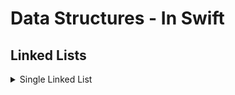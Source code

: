 # Data Structures - In Swift

## Linked Lists

<details><summary>Single Linked List</summary>
<p>

#### The linked list is a linear data structure that contains a sequence of elements such that each element links to its next element in the sequence. Each element in a linked list is called "Node".

| Operation | Time Complexity(Average Case) | Time Complexity(Worst Case) |
| --- | --- |
| Insert | O(1) | O(1) |
| Delete | O(1) | O(1) |
| Search | O(1) | O(n) |

| Space Complexity(Worst Case) |
| --- |
| O(n) |

<details><summary>Code</summary>
<p>

```python
print("hello world!")
```

</p>
</details>

</p>
</details>

